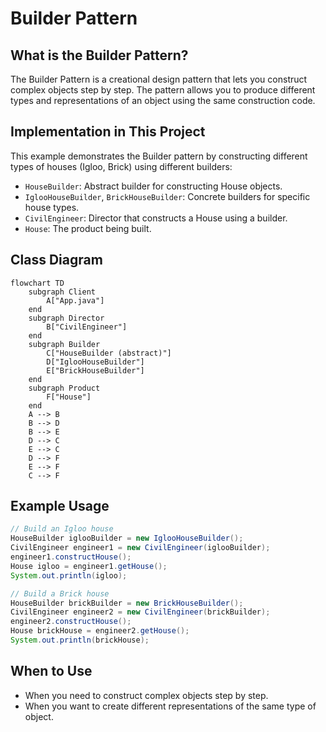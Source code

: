 # Builder Pattern

## What is the Builder Pattern?
The Builder Pattern is a creational design pattern that lets you construct complex objects step by step. The pattern allows you to produce different types and representations of an object using the same construction code.

## Implementation in This Project
This example demonstrates the Builder pattern by constructing different types of houses (Igloo, Brick) using different builders:

- `HouseBuilder`: Abstract builder for constructing House objects.
- `IglooHouseBuilder`, `BrickHouseBuilder`: Concrete builders for specific house types.
- `CivilEngineer`: Director that constructs a House using a builder.
- `House`: The product being built.

## Class Diagram
```mermaid
flowchart TD
    subgraph Client
        A["App.java"]
    end
    subgraph Director
        B["CivilEngineer"]
    end
    subgraph Builder
        C["HouseBuilder (abstract)"]
        D["IglooHouseBuilder"]
        E["BrickHouseBuilder"]
    end
    subgraph Product
        F["House"]
    end
    A --> B
    B --> D
    B --> E
    D --> C
    E --> C
    D --> F
    E --> F
    C --> F
```

## Example Usage
```java
// Build an Igloo house
HouseBuilder iglooBuilder = new IglooHouseBuilder();
CivilEngineer engineer1 = new CivilEngineer(iglooBuilder);
engineer1.constructHouse();
House igloo = engineer1.getHouse();
System.out.println(igloo);

// Build a Brick house
HouseBuilder brickBuilder = new BrickHouseBuilder();
CivilEngineer engineer2 = new CivilEngineer(brickBuilder);
engineer2.constructHouse();
House brickHouse = engineer2.getHouse();
System.out.println(brickHouse);
```

## When to Use
- When you need to construct complex objects step by step.
- When you want to create different representations of the same type of object.